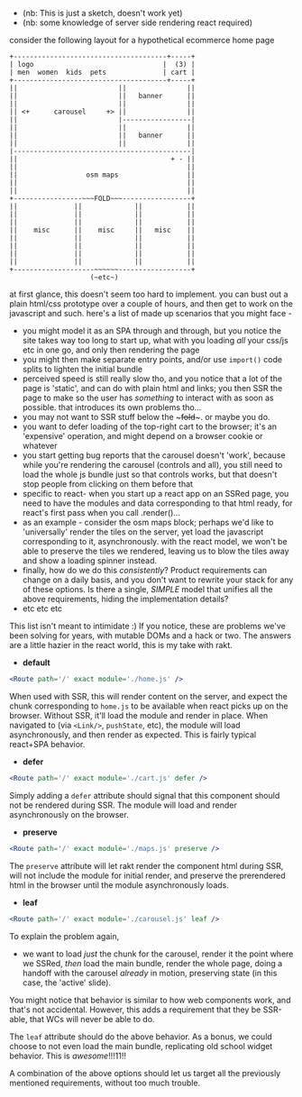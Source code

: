 - (nb: This is just a sketch, doesn't work yet)
- (nb: some knowledge of server side rendering react required)


consider the following layout for a hypothetical ecommerce home page 

```
+--------------------------------------+-----+
| logo                                |  (3) | 
| men  women  kids  pets              | cart |
+--------------------------------------+-----+
||                         ||               ||
||                         ||   banner      ||
||                         ||               ||
|| <+      carousel     +> ||               ||
||                         |-----------------|
||                         ||               ||
||                         ||   banner      ||
||                         ||               ||
|--------------------------------------------|
||                                      + - ||
||                                          ||
||                 osm maps                 ||
||                                          ||
||                                          ||
+-----------------~~~FOLD~~~-----------------+
||              ||             ||           ||
||              ||             ||           ||
||              ||             ||           ||
||    misc      ||    misc     ||   misc    ||
||              ||             ||           ||
||              ||             ||           ||
||              ||             ||           ||
||              ||             ||           ||
+--------------------~~~~~~------------------+
                    (~etc~)
```

at first glance, this doesn't seem too hard to implement. you can bust out a plain html/css prototype over a couple of hours, and then get to work on the javascript and such. here's a list of made up scenarios that you might face - 

- you might model it as an SPA through and through, but you notice the site takes way too long to start up, what with you loading *all* your css/js etc in one go, and only then rendering the page 
- you might then make separate entry points, and/or use `import()` code splits to lighten the initial bundle
- perceived speed is still really slow tho, and you notice that a lot of the page is 'static', and can do with plain html and links; you then SSR the page to make so the user has *something* to interact with as soon as possible. that introduces its own problems tho... 
- you may not want to SSR stuff below the ~~~fold~~~. or maybe you do. 
- you want to defer loading of the top-right cart to the browser; it's an 'expensive' operation, and might depend on a browser cookie or whatever
- you start getting bug reports that the carousel doesn't 'work', because while you're rendering the carousel (controls and all), you still need to load the whole js bundle just so that controls works, but that doesn't stop people from clicking on them before that
- specific to react- when you start up a react app on an SSRed page, you need to have the modules and data corresponding to that html ready, for react's first pass when you call .render()...
- as an example - consider the osm maps block; perhaps we'd like to 'universally' render the tiles on the server, yet load the javascript corresponding to it, asynchronously. with the react model, we won't be able to preserve the tiles we rendered, leaving us to blow the tiles away and show a loading spinner instead. 
- finally, how do we do this *consistently*? Product requirements can change on a daily basis, and you don't want to rewrite your stack for any of these options. Is there a single, *SIMPLE* model that unifies all the above requirements, hiding the implementation details?
- etc etc etc 

This list isn't meant to intimidate :) If you notice, these are problems we've been solving for years, with mutable DOMs and a hack or two. The answers are a little hazier in the react world, this is my take with rakt.

- **default**
```jsx
<Route path='/' exact module='./home.js' />
```
When used with SSR, this will render content on the server, and expect the chunk corresponding to `home.js` to be available when react picks up on the browser. Without SSR, it'll load the module and render in place. When navigated to (via `<Link/>`, `pushState`, etc), the module will load asynchronously, and then render as expected. This is fairly typical react+SPA behavior. 

- **defer**
```jsx
<Route path='/' exact module='./cart.js' defer />
```
Simply adding a `defer` attribute should signal that this component should not be rendered during SSR. The module will load and render asynchronously on the browser.

- **preserve**
```jsx
<Route path='/' exact module='./maps.js' preserve />
```
The `preserve` attribute will let rakt render the component html during SSR, will not include the module for initial render, and preserve the prerendered html in the browser until the module asynchronously loads. 

- **leaf**
```jsx
<Route path='/' exact module='./carousel.js' leaf />
```
To explain the problem again, 

- we want to load *just* the chunk for the carousel, render it the point where we SSRed, *then* load the main bundle, render the whole page, doing a handoff with the carousel *already* in motion, preserving state (in this case, the 'active' slide). 

You might notice that behavior is similar to how web components work, and that's not accidental. However, this adds a requirement that they be SSR-able, that WCs will never be able to do. 

The `leaf` attribute should do the above behavior. As a bonus, we could choose to not even load the main bundle, replicating old school widget behavior. This is *awesome*!!!11!!


A combination of the above options should let us target all the previously mentioned requirements, without too much trouble. 